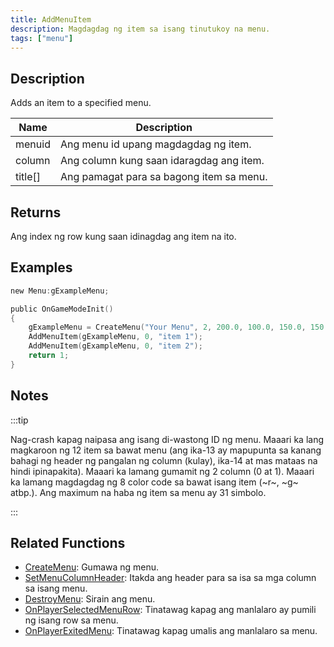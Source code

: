 ```yaml
---
title: AddMenuItem
description: Magdagdag ng item sa isang tinutukoy na menu.
tags: ["menu"]
---
```


## Description

Adds an item to a specified menu.

| Name    | Description                              |
| ------- | ---------------------------------------- |
| menuid  | Ang menu id upang magdagdag ng item.     |
| column  | Ang column kung saan idaragdag ang item. |
| title[] | Ang pamagat para sa bagong item sa menu. |

## Returns

Ang index ng row kung saan idinagdag ang item na ito.

## Examples

```c
new Menu:gExampleMenu;

public OnGameModeInit()
{
    gExampleMenu = CreateMenu("Your Menu", 2, 200.0, 100.0, 150.0, 150.0);
    AddMenuItem(gExampleMenu, 0, "item 1");
    AddMenuItem(gExampleMenu, 0, "item 2");
    return 1;
}
```

## Notes

:::tip

Nag-crash kapag naipasa ang isang di-wastong ID ng menu. Maaari ka lang magkaroon ng 12 item sa bawat menu (ang ika-13 ay mapupunta sa kanang bahagi ng header ng pangalan ng column (kulay), ika-14 at mas mataas na hindi ipinapakita). Maaari ka lamang gumamit ng 2 column (0 at 1). Maaari ka lamang magdagdag ng 8 color code sa bawat isang item (~r~, ~g~ atbp.). Ang maximum na haba ng item sa menu ay 31 simbolo.

:::

## Related Functions

- [CreateMenu](CreateMenu): Gumawa ng menu.
- [SetMenuColumnHeader](SetMenuColumnHeader): Itakda ang header para sa isa sa mga column sa isang menu.
- [DestroyMenu](DestroyMenu): Sirain ang menu.
- [OnPlayerSelectedMenuRow](../callbacks/OnPlayerSelectedMenuRow): Tinatawag kapag ang manlalaro ay pumili ng isang row sa menu.
- [OnPlayerExitedMenu](../callbacks/OnPlayerExitedMenu): Tinatawag kapag umalis ang manlalaro sa menu.
